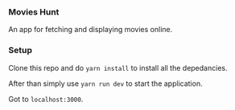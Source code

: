 ### Movies Hunt

An app for fetching and displaying movies online.

### Setup

Clone this repo and do `yarn install` to install all the depedancies.

After than simply use `yarn run dev` to start the application.

Got to `localhost:3000`.
